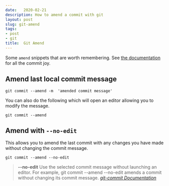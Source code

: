 ```yaml
---
date:   2020-02-21
description: How to amend a commit with git
layout: post
slug: git-amend
tags:
- post
- git
title:  Git Amend
---
```


Some `amend` snippets that are worth remembering. See [the documentation](https://git-scm.com/docs/git-commit) for all the commit joy.

## Amend last local commit message

```shell
git commit --amend -m  'amended commit message'
```

You can also do the following which will open an editor allowing you to modify the message.

```shell
git commit --amend
```

## Amend with `--no-edit`

This allows you to amend the last commit with any changes you have made without changing the commit message.

```shell
git commit --amend --no-edit
```

> **--no-edit**
Use the selected commit message without launching an editor. For example, git commit --amend --no-edit amends a commit without changing its commit message.
<cite>[git-commit Documentation](https://git-scm.com/docs/git-commit#Documentation/git-commit.txt---no-edit)</cite>
